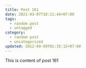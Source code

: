 ```yaml
---
title: Post 161
date: 2021-03-07T18:11:44+07:00
tags:
  - random post
  - untagged
category:
  - random post
  - uncategorized
updated: 2012-09-09T01:35:15+07:00
---
```

This is content of post 161